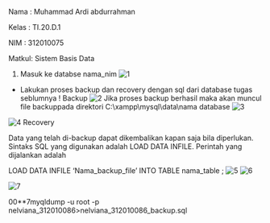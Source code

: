 Nama : Muhammad Ardi abdurrahman

Kelas : TI.20.D.1

NIM : 312010075

Matkul: Sistem Basis Data

1. Masuk ke databse nama_nim
![1](https://user-images.githubusercontent.com/101852867/175766334-3fd80bd2-7241-4d79-a2e6-8120283014c9.png)

- Lakukan proses backup dan recovery dengan sql dari database tugas seblumnya !
Backup
![2](https://user-images.githubusercontent.com/101852867/175766348-8f6b593d-709d-47cb-908b-9f246b5c177c.png)
Jika proses backup berhasil maka akan muncul file backuppada direktori C:\xampp\mysql\data\nama database
![3](https://user-images.githubusercontent.com/101852867/175766355-49723c8b-4cc5-401a-ba09-a511bba0873c.png)

![4](https://user-images.githubusercontent.com/101852867/175766357-8f7a9858-6ed7-4e66-8dc6-46d7ce92503d.png)
Recovery

Data yang telah di-backup dapat dikembalikan kapan saja bila diperlukan. Sintaks SQL yang digunakan adalah LOAD DATA INFILE. Perintah yang dijalankan adalah

LOAD DATA INFILE ‘Nama_backup_file’ INTO TABLE nama_table ;
![5](https://user-images.githubusercontent.com/101852867/175766390-2668183b-2f31-4e3c-bbc0-fdcf850147c8.png)
![6](https://user-images.githubusercontent.com/101852867/175766406-68eddeb5-46b9-416c-bbf6-51de48e0d2a3.png)

![7](https://user-images.githubusercontent.com/101852867/175766444-1e2cb413-c345-4241-9b0d-3c9e22785ba7.png)


00**7myqldump -u root -p nelviana_312010086>nelviana_312010086_backup.sql

